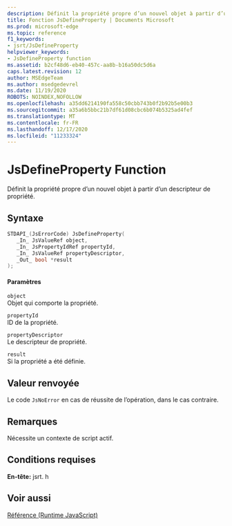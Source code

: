 ```yaml
---
description: Définit la propriété propre d’un nouvel objet à partir d’un descripteur de propriété.
title: Fonction JsDefineProperty | Documents Microsoft
ms.prod: microsoft-edge
ms.topic: reference
f1_keywords:
- jsrt/JsDefineProperty
helpviewer_keywords:
- JsDefineProperty function
ms.assetid: b2cf48d6-eb40-457c-aa8b-b16a50dc5d6a
caps.latest.revision: 12
author: MSEdgeTeam
ms.author: msedgedevrel
ms.date: 11/19/2020
ROBOTS: NOINDEX,NOFOLLOW
ms.openlocfilehash: a35dd6214190fa558c50cbb743b0f2b92b5e00b3
ms.sourcegitcommit: a35a6b5bbc21b7df61d08cbc6b074b5325ad4fef
ms.translationtype: MT
ms.contentlocale: fr-FR
ms.lasthandoff: 12/17/2020
ms.locfileid: "11233324"
---
```

# JsDefineProperty Function

Définit la propriété propre d’un nouvel objet à partir d’un descripteur de propriété.  
  
## Syntaxe  
  
```cpp  
STDAPI_(JsErrorCode) JsDefineProperty(  
   _In_ JsValueRef object,  
   _In_ JsPropertyIdRef propertyId,  
   _In_ JsValueRef propertyDescriptor,  
   _Out_ bool *result  
);  
```  
  
#### Paramètres  
 `object`  
 Objet qui comporte la propriété.  
  
 `propertyId`  
 ID de la propriété.  
  
 `propertyDescriptor`  
 Le descripteur de propriété.  
  
 `result`  
 Si la propriété a été définie.  
  
## Valeur renvoyée  
 Le code `JsNoError` en cas de réussite de l’opération, dans le cas contraire.  
  
## Remarques  
 Nécessite un contexte de script actif.  
  
## Conditions requises  
 **En-tête:** jsrt. h  
  
## Voir aussi  
 [Référence (Runtime JavaScript)](../chakra-hosting/reference-javascript-runtime.md)

